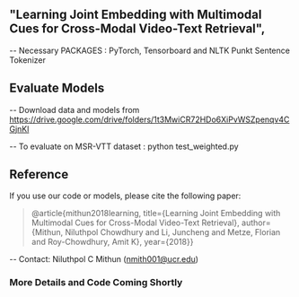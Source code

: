## "Learning Joint Embedding with Multimodal Cues for Cross-Modal Video-Text Retrieval", 

-- Necessary PACKAGES : PyTorch,  Tensorboard  and NLTK Punkt Sentence Tokenizer

## Evaluate Models
-- Download data and models from https://drive.google.com/drive/folders/1t3MwiCR72HDo6XiPvWSZpenqv4CGjnKl

-- To evaluate on MSR-VTT dataset : python test_weighted.py

## Reference 
If you use our code or models, please cite the following paper:

> @article{mithun2018learning, 
title={Learning Joint Embedding with Multimodal Cues for Cross-Modal Video-Text Retrieval}, author={Mithun, Niluthpol Chowdhury and Li, Juncheng and Metze, Florian and Roy-Chowdhury, Amit K}, year={2018}}

-- Contact: Niluthpol C Mithun (nmith001@ucr.edu)

### More Details and Code Coming Shortly
